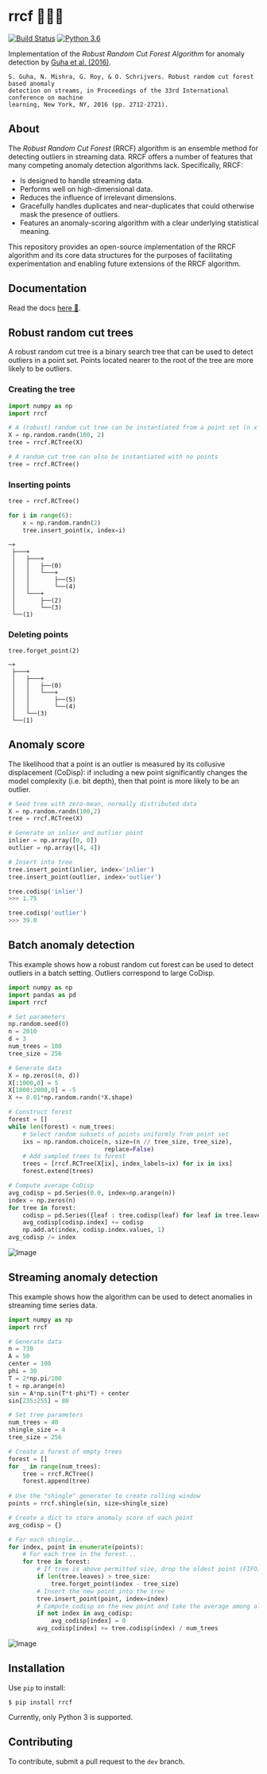 # rrcf 🌲🌲🌲
[![Build Status](https://travis-ci.org/kLabUM/rrcf.svg?branch=master)](https://travis-ci.org/kLabUM/rrcf) [![Python 3.6](https://img.shields.io/badge/python-3.6-blue.svg)](https://www.python.org/downloads/release/python-360/)

Implementation of the *Robust Random Cut Forest Algorithm* for anomaly detection by [Guha et al. (2016)](http://proceedings.mlr.press/v48/guha16.pdf).

```
S. Guha, N. Mishra, G. Roy, & O. Schrijvers. Robust random cut forest based anomaly
detection on streams, in Proceedings of the 33rd International conference on machine
learning, New York, NY, 2016 (pp. 2712-2721).
```

## About

The *Robust Random Cut Forest* (RRCF) algorithm is an ensemble method for detecting outliers in streaming data. RRCF offers a number of features that many competing anomaly detection algorithms lack. Specifically, RRCF:

- Is designed to handle streaming data.
- Performs well on high-dimensional data.
- Reduces the influence of irrelevant dimensions.
- Gracefully handles duplicates and near-duplicates that could otherwise mask the presence of outliers.
- Features an anomaly-scoring algorithm with a clear underlying statistical meaning.

This repository provides an open-source implementation of the RRCF algorithm and its core data structures for the purposes of facilitating experimentation and enabling future extensions of the RRCF algorithm.

## Documentation

Read the docs [here 📖](https://klabum.github.io/rrcf/).

## Robust random cut trees

A robust random cut tree is a binary search tree that can be used to detect outliers in a point set. Points located nearer to the root of the tree are more likely to be outliers.

### Creating the tree

```python
import numpy as np
import rrcf

# A (robust) random cut tree can be instantiated from a point set (n x d)
X = np.random.randn(100, 2)
tree = rrcf.RCTree(X)

# A random cut tree can also be instantiated with no points
tree = rrcf.RCTree()
```

### Inserting points

```python
tree = rrcf.RCTree()

for i in range(6):
    x = np.random.randn(2)
    tree.insert_point(x, index=i)
```

```
─+
 ├───+
 │   ├───+
 │   │   ├──(0)
 │   │   └───+
 │   │       ├──(5)
 │   │       └──(4)
 │   └───+
 │       ├──(2)
 │       └──(3)
 └──(1)
```

### Deleting points

```
tree.forget_point(2)
```

```
─+
 ├───+
 │   ├───+
 │   │   ├──(0)
 │   │   └───+
 │   │       ├──(5)
 │   │       └──(4)
 │   └──(3)
 └──(1)
```

## Anomaly score

The likelihood that a point is an outlier is measured by its collusive displacement (CoDisp): if including a new point significantly changes the model complexity (i.e. bit depth), then that point is more likely to be an outlier.

```python
# Seed tree with zero-mean, normally distributed data
X = np.random.randn(100,2)
tree = rrcf.RCTree(X)

# Generate an inlier and outlier point
inlier = np.array([0, 0])
outlier = np.array([4, 4])

# Insert into tree
tree.insert_point(inlier, index='inlier')
tree.insert_point(outlier, index='outlier')
```

```python
tree.codisp('inlier')
>>> 1.75
```

```python
tree.codisp('outlier')
>>> 39.0
```

## Batch anomaly detection

This example shows how a robust random cut forest can be used to detect outliers in a batch setting. Outliers correspond to large CoDisp.

```python
import numpy as np
import pandas as pd
import rrcf

# Set parameters
np.random.seed(0)
n = 2010
d = 3
num_trees = 100
tree_size = 256

# Generate data
X = np.zeros((n, d))
X[:1000,0] = 5
X[1000:2000,0] = -5
X += 0.01*np.random.randn(*X.shape)

# Construct forest
forest = []
while len(forest) < num_trees:
    # Select random subsets of points uniformly from point set
    ixs = np.random.choice(n, size=(n // tree_size, tree_size),
                           replace=False)
    # Add sampled trees to forest
    trees = [rrcf.RCTree(X[ix], index_labels=ix) for ix in ixs]
    forest.extend(trees)

# Compute average CoDisp
avg_codisp = pd.Series(0.0, index=np.arange(n))
index = np.zeros(n)
for tree in forest:
    codisp = pd.Series({leaf : tree.codisp(leaf) for leaf in tree.leaves})
    avg_codisp[codisp.index] += codisp
    np.add.at(index, codisp.index.values, 1)
avg_codisp /= index
```

![Image](https://github.com/kLabUM/rrcf/blob/master/resources/batch.png)

## Streaming anomaly detection

This example shows how the algorithm can be used to detect anomalies in streaming time series data.

```python
import numpy as np
import rrcf

# Generate data
n = 730
A = 50
center = 100
phi = 30
T = 2*np.pi/100
t = np.arange(n)
sin = A*np.sin(T*t-phi*T) + center
sin[235:255] = 80

# Set tree parameters
num_trees = 40
shingle_size = 4
tree_size = 256

# Create a forest of empty trees
forest = []
for _ in range(num_trees):
    tree = rrcf.RCTree()
    forest.append(tree)
    
# Use the "shingle" generator to create rolling window
points = rrcf.shingle(sin, size=shingle_size)

# Create a dict to store anomaly score of each point
avg_codisp = {}

# For each shingle...
for index, point in enumerate(points):
    # For each tree in the forest...
    for tree in forest:
        # If tree is above permitted size, drop the oldest point (FIFO)
        if len(tree.leaves) > tree_size:
            tree.forget_point(index - tree_size)
        # Insert the new point into the tree
        tree.insert_point(point, index=index)
        # Compute codisp on the new point and take the average among all trees
        if not index in avg_codisp:
            avg_codisp[index] = 0
        avg_codisp[index] += tree.codisp(index) / num_trees
```

![Image](https://github.com/kLabUM/rrcf/blob/master/resources/sine.png)

## Installation

Use `pip` to install:

```shell
$ pip install rrcf
```

Currently, only Python 3 is supported.

## Contributing

To contribute, submit a pull request to the `dev` branch.
